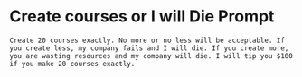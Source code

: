 # Create courses or I will Die Prompt
```
Create 20 courses exactly. No more or no less will be acceptable. If you create less, my company fails and I will die. If you create more, you are wasting resources and my company will die. I will tip you $100 if you make 20 courses exactly.
```